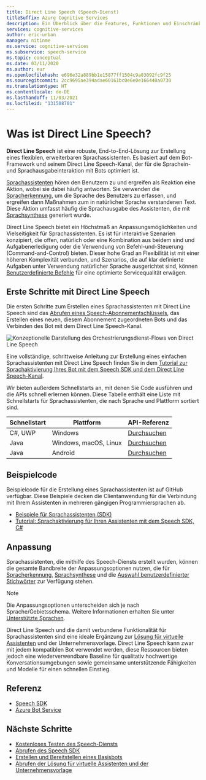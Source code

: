 ```yaml
---
title: Direct Line Speech (Speech-Dienst)
titleSuffix: Azure Cognitive Services
description: Ein Überblick über die Features, Funktionen und Einschränkungen für Sprachassistenten, die Direct Line Speech mit dem Speech Software Development Kit (SDK) verwenden.
services: cognitive-services
author: eric-urban
manager: nitinme
ms.service: cognitive-services
ms.subservice: speech-service
ms.topic: conceptual
ms.date: 03/11/2020
ms.author: eur
ms.openlocfilehash: e696e32a889bb1e15877ff1504c9a83092fc9f25
ms.sourcegitcommit: 2cc9695ae394adae60161bc0e6e0e166440a0730
ms.translationtype: HT
ms.contentlocale: de-DE
ms.lasthandoff: 11/03/2021
ms.locfileid: "131508701"
---
```

# <a name="what-is-direct-line-speech"></a>Was ist Direct Line Speech?

**Direct Line Speech** ist eine robuste, End-to-End-Lösung zur Erstellung eines flexiblen, erweiterbaren Sprachassistenten. Es basiert auf dem Bot-Framework und seinem Direct Line Speech-Kanal, der für die Sprachein- und Sprachausgabeinteraktion mit Bots optimiert ist.

[Sprachassistenten](voice-assistants.md) hören den Benutzern zu und ergreifen als Reaktion eine Aktion, wobei sie dabei häufig antworten. Sie verwenden die [Spracherkennung](speech-to-text.md), um die Sprache des Benutzers zu erfassen, und ergreifen dann Maßnahmen zum in natürlicher Sprache verstandenen Text. Diese Aktion umfasst häufig die Sprachausgabe des Assistenten, die mit [Sprachsynthese](text-to-speech.md) generiert wurde.

Direct Line Speech bietet ein Höchstmaß an Anpassungsmöglichkeiten und Vielseitigkeit für Sprachassistenten. Es ist für interaktive Szenarien konzipiert, die offen, natürlich oder eine Kombination aus beidem sind und Aufgabenerledigung oder die Verwendung von Befehl-und-Steuerung (Command-and-Control) bieten. Dieser hohe Grad an Flexibilität ist mit einer höheren Komplexität verbunden, und Szenarios, die auf klar definierte Aufgaben unter Verwendung natürlicher Sprache ausgerichtet sind, können [Benutzerdefinierte Befehle](custom-commands.md) für eine optimierte Servicequalität erwägen.

## <a name="getting-started-with-direct-line-speech"></a>Erste Schritte mit Direct Line Speech

Die ersten Schritte zum Erstellen eines Sprachassistenten mit Direct Line Speech sind das [Abrufen eines Speech-Abonnementschlüssels](overview.md#try-the-speech-service-for-free), das Erstellen eines neuen, diesem Abonnement zugeordneten Bots und das Verbinden des Bot mit dem Direct Line Speech-Kanal.

   ![Konzeptionelle Darstellung des Orchestrierungsdienst-Flows von Direct Line Speech](media/voice-assistants/overview-directlinespeech.png "Flow des Speech-Kanals")

Eine vollständige, schrittweise Anleitung zur Erstellung eines einfachen Sprachassistenten mit Direct Line Speech finden Sie in dem [Tutorial zur Sprachaktivierung Ihres Bot mit dem Speech SDK und dem Direct Line Speech-Kanal](tutorial-voice-enable-your-bot-speech-sdk.md).

Wir bieten außerdem Schnellstarts an, mit denen Sie Code ausführen und die APIs schnell erlernen können. Diese Tabelle enthält eine Liste mit Schnellstarts für Sprachassistenten, die nach Sprache und Plattform sortiert sind.

| Schnellstart | Plattform | API-Referenz |
|------------|----------|---------------|
| C#, UWP | Windows | [Durchsuchen](/dotnet/api/microsoft.cognitiveservices.speech) |
| Java | Windows, macOS, Linux | [Durchsuchen](/java/api/com.microsoft.cognitiveservices.speech) |
| Java | Android | [Durchsuchen](/java/api/com.microsoft.cognitiveservices.speech) |

## <a name="sample-code"></a>Beispielcode

Beispielcode für die Erstellung eines Sprachassistenten ist auf GitHub verfügbar. Diese Beispiele decken die Clientanwendung für die Verbindung mit Ihrem Assistenten in mehreren gängigen Programmiersprachen ab.

* [Beispiele für Sprachassistenten (SDK)](https://aka.ms/csspeech/samples/#voice-assistants-quickstarts)
* [Tutorial: Sprachaktivierung für Ihren Assistenten mit dem Speech SDK, C#](tutorial-voice-enable-your-bot-speech-sdk.md)

## <a name="customization"></a>Anpassung

Sprachassistenten, die mithilfe des Speech-Diensts erstellt wurden, können die gesamte Bandbreite der Anpassungsoptionen nutzen, die für [Spracherkennung](speech-to-text.md), [Sprachsynthese](text-to-speech.md) und die [Auswahl benutzerdefinierter Stichwörter](./custom-keyword-basics.md) zur Verfügung stehen.

> [!NOTE]
> Die Anpassungsoptionen unterscheiden sich je nach Sprache/Gebietsschema. Weitere Informationen erhalten Sie unter [Unterstützte Sprachen](./language-support.md).

Direct Line Speech und die damit verbundene Funktionalität für Sprachassistenten sind eine ideale Ergänzung zur [Lösung für virtuelle Assistenten](/azure/bot-service/bot-builder-enterprise-template-overview) und der Unternehmensvorlage. Direct Line Speech kann zwar mit jedem kompatiblen Bot verwendet werden, diese Ressourcen bieten jedoch eine wiederverwendbare Baseline für qualitativ hochwertige Konversationsumgebungen sowie gemeinsame unterstützende Fähigkeiten und Modelle für einen schnellen Einstieg.

## <a name="reference-docs"></a>Referenz

* [Speech SDK](./speech-sdk.md)
* [Azure Bot Service](/azure/bot-service/)

## <a name="next-steps"></a>Nächste Schritte

* [Kostenloses Testen des Speech-Diensts](overview.md#try-the-speech-service-for-free)
* [Abrufen des Speech SDK](speech-sdk.md)
* [Erstellen und Bereitstellen eines Basisbots](/azure/bot-service/bot-builder-tutorial-basic-deploy)
* [Abrufen der Lösung für virtuelle Assistenten und der Unternehmensvorlage](https://github.com/Microsoft/AI)
